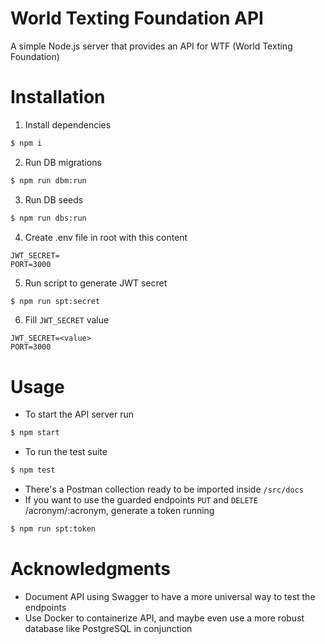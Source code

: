 # World Texting Foundation API
A simple Node.js server that provides an API for WTF (World Texting Foundation)

# Installation
1. Install dependencies
```bash
$ npm i
```
2. Run DB migrations
```bash
$ npm run dbm:run
```
3. Run DB seeds
```bash
$ npm run dbs:run
```
4. Create .env file in root with this content
```
JWT_SECRET=
PORT=3000
```
5. Run script to generate JWT secret
```bash
$ npm run spt:secret
```
6. Fill `JWT_SECRET` value
```
JWT_SECRET=<value>
PORT=3000
```

# Usage
- To start the API server run
```bash
$ npm start
```
- To run the test suite
```bash
$ npm test
```
- There's a Postman collection ready to be imported inside `/src/docs`
- If you want to use the guarded endpoints `PUT` and `DELETE` /acronym/:acronym, generate a token running
```bash
$ npm run spt:token
```

# Acknowledgments
- Document API using Swagger to have a more universal way to test the endpoints
- Use Docker to containerize API, and maybe even use a more robust database like PostgreSQL in conjunction
